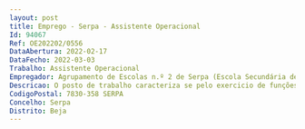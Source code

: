 ```yaml
--- 
layout: post
title: Emprego - Serpa - Assistente Operacional
Id: 94067
Ref: OE202202/0556
DataAbertura: 2022-02-17
DataFecho: 2022-03-03
Trabalho: Assistente Operacional
Empregador: Agrupamento de Escolas n.º 2 de Serpa (Escola Secundária de Serpa - Sede)
Descricao: O posto de trabalho caracteriza se pelo exercicio de funções na carreira e categoria de assistente operacional, tal como descrito no Anexo referido no n.º 2 do artigo 88º da LTFP.
CodigoPostal: 7830-358 SERPA
Concelho: Serpa
Distrito: Beja
--- 
```

